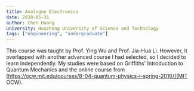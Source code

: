 ```yaml
---
title: Analogue Electronics
date: 2020-05-31
author: Chen Huang
university: Huazhong University of Science and Technology
tags: ["engineering", "undergraduate"]
---
```


This course was taught by Prof. Ying Wu and Prof. Jia-Hua Li. However, it overlapped with another advanced course I had selected, so I decided to learn independently. My studies were based on Griffiths' Introduction to Quantum Mechanics and the online course from [https://ocw.mit.edu/courses/8-04-quantum-physics-i-spring-2016/](MIT OCW).
